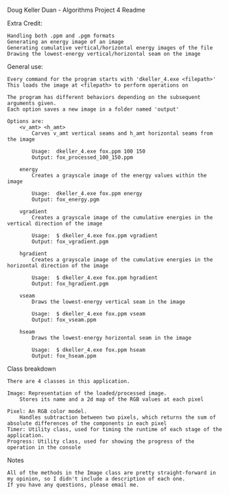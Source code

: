 Doug Keller
Duan - Algorithms
Project 4 Readme

Extra Credit:

	Handling both .ppm and .pgm formats
	Generating an energy image of an image
	Generating cumulative vertical/horizontal energy images of the file
	Drawing the lowest-energy vertical/horizontal seam on the image
	
General use:

	Every command for the program starts with 'dkeller_4.exe <filepath>'
	This loads the image at <filepath> to perform operations on
	
	The program has different behaviors depending on the subsequent arguments given.
	Each option saves a new image in a folder named 'output'
	
	Options are:
		<v_amt> <h_amt>
			Carves v_amt vertical seams and h_amt horizontal seams from the image
			
			Usage:  dkeller_4.exe fox.ppm 100 150
			Output: fox_processed_100_150.ppm
			
		energy
			Creates a grayscale image of the energy values within the image
			
			Usage:  dkeller_4.exe fox.ppm energy
			Output: fox_energy.pgm
			
		vgradient
			Creates a grayscale image of the cumulative energies in the vertical direction of the image
			
			Usage:  $ dkeller_4.exe fox.ppm vgradient
			Output: fox_vgradient.pgm
			
		hgradient
			Creates a grayscale image of the cumulative energies in the horizontal direction of the image
			
			Usage:  $ dkeller_4.exe fox.ppm hgradient
			Output: fox_hgradient.pgm
			
		vseam
			Draws the lowest-energy vertical seam in the image
			
			Usage:  $ dkeller_4.exe fox.ppm vseam
			Output: fox_vseam.ppm
			
		hseam
			Draws the lowest-energy horizontal seam in the image
			
			Usage:  $ dkeller_4.exe fox.ppm hseam
			Output: fox_hseam.ppm
			
Class breakdown

	There are 4 classes in this application.
	
	Image: Representation of the loaded/processed image.
		Stores its name and a 2d map of the RGB values at each pixel
		
	Pixel: An RGB color model.
		Handles subtraction between two pixels, which returns the sum of absolute differences of the components in each pixel
	Timer: Utility class, used for timing the runtime of each stage of the application.
	Progress: Utility class, used for showing the progress of the operation in the console
	
Notes

	All of the methods in the Image class are pretty straight-forward in my opinion, so I didn't include a description of each one.
	If you have any questions, please email me.
